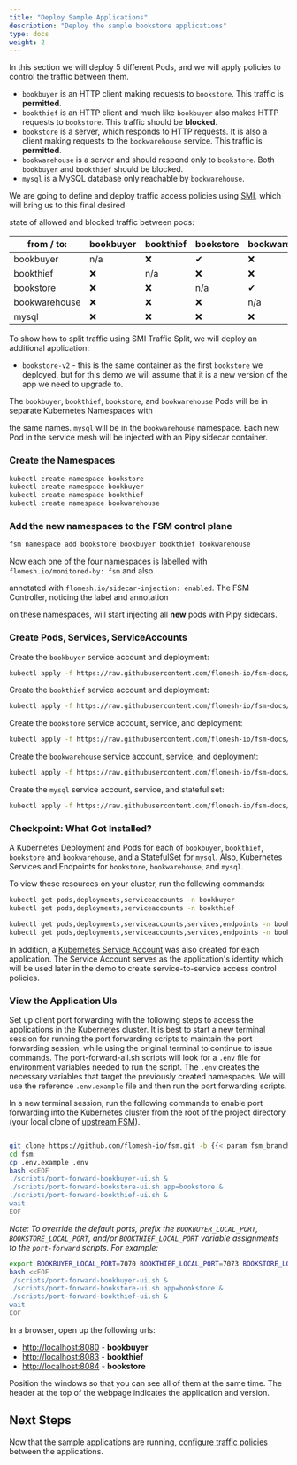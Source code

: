 ```yaml
---
title: "Deploy Sample Applications"
description: "Deploy the sample bookstore applications"
type: docs
weight: 2
---
```


In this section we will deploy 5 different Pods, and we will apply policies to control the traffic between them.

- `bookbuyer` is an HTTP client making requests to `bookstore`. This traffic is **permitted**.
- `bookthief` is an HTTP client and much like `bookbuyer` also makes HTTP requests to `bookstore`. This traffic should be **blocked**.
- `bookstore` is a server, which responds to HTTP requests. It is also a client making requests to the `bookwarehouse` service. This traffic is **permitted**.
- `bookwarehouse` is a server and should respond only to `bookstore`. Both `bookbuyer` and `bookthief` should be blocked.
- `mysql` is a MySQL database only reachable by `bookwarehouse`.

We are going to define and deploy traffic access policies using [SMI](https://smi-spec.io/), which will bring us to this final desired

state of allowed and blocked traffic between pods:

| from  /   to: | bookbuyer | bookthief | bookstore | bookwarehouse | mysql |
| ------------- | --------- | --------- | --------- | ------------- | ----- |
| bookbuyer     | n/a       | ❌         | ✔         | ❌             | ❌     |
| bookthief     | ❌         | n/a       | ❌         | ❌             | ❌     |
| bookstore     | ❌         | ❌         | n/a       | ✔             | ❌     |
| bookwarehouse | ❌         | ❌         | ❌         | n/a           | ✔     |
| mysql         | ❌         | ❌         | ❌         | ❌             | n/a   |

To show how to split traffic using SMI Traffic Split, we will deploy an additional application:

- `bookstore-v2` - this is the same container as the first `bookstore` we deployed, but for this demo we will assume that it is a new version of the app we need to upgrade to.

The `bookbuyer`, `bookthief`, `bookstore`, and `bookwarehouse` Pods will be in separate Kubernetes Namespaces with

the same names. `mysql` will be in the `bookwarehouse` namespace. Each new Pod in the service mesh will be injected with an Pipy sidecar container.

### Create the Namespaces

```bash
kubectl create namespace bookstore
kubectl create namespace bookbuyer
kubectl create namespace bookthief
kubectl create namespace bookwarehouse
```

### Add the new namespaces to the FSM control plane

```bash
fsm namespace add bookstore bookbuyer bookthief bookwarehouse
```

Now each one of the four namespaces is labelled with `flomesh.io/monitored-by: fsm` and also

annotated with `flomesh.io/sidecar-injection: enabled`. The FSM Controller, noticing the label and annotation

on these namespaces, will start injecting all **new** pods with Pipy sidecars.

### Create Pods, Services, ServiceAccounts

Create the `bookbuyer` service account and deployment:

```bash
kubectl apply -f https://raw.githubusercontent.com/flomesh-io/fsm-docs/{{< param fsm_branch >}}/manifests/apps/bookbuyer.yaml
```

Create the `bookthief` service account and deployment:

```bash
kubectl apply -f https://raw.githubusercontent.com/flomesh-io/fsm-docs/{{< param fsm_branch >}}/manifests/apps/bookthief.yaml
```

Create the `bookstore` service account, service, and deployment:

```bash
kubectl apply -f https://raw.githubusercontent.com/flomesh-io/fsm-docs/{{< param fsm_branch >}}/manifests/apps/bookstore.yaml
```

Create the `bookwarehouse` service account, service, and deployment:

```bash
kubectl apply -f https://raw.githubusercontent.com/flomesh-io/fsm-docs/{{< param fsm_branch >}}/manifests/apps/bookwarehouse.yaml
```

Create the `mysql` service account, service, and stateful set:

```bash
kubectl apply -f https://raw.githubusercontent.com/flomesh-io/fsm-docs/{{< param fsm_branch >}}/manifests/apps/mysql.yaml
```

### Checkpoint: What Got Installed?

A Kubernetes Deployment and Pods for each of `bookbuyer`, `bookthief`, `bookstore` and `bookwarehouse`, and a StatefulSet for `mysql`. Also, Kubernetes Services and Endpoints for `bookstore`, `bookwarehouse`, and `mysql`.

To view these resources on your cluster, run the following commands:

```bash
kubectl get pods,deployments,serviceaccounts -n bookbuyer
kubectl get pods,deployments,serviceaccounts -n bookthief

kubectl get pods,deployments,serviceaccounts,services,endpoints -n bookstore
kubectl get pods,deployments,serviceaccounts,services,endpoints -n bookwarehouse
```

In addition, a [Kubernetes Service Account](https://kubernetes.io/docs/tasks/configure-pod-container/configure-service-account/) was also created for each application. The Service Account serves as the application's identity which will be used later in the demo to create service-to-service access control policies.

### View the Application UIs

Set up client port forwarding with the following steps to access the applications in the Kubernetes cluster. It is best to start a new terminal session for running the port forwarding scripts to maintain the port forwarding session, while using the original terminal to continue to issue commands. The port-forward-all.sh scripts will look for a `.env` file for environment variables needed to run the script. The `.env` creates the necessary variables that target the previously created namespaces. We will use the reference `.env.example` file and then run the port forwarding scripts.

In a new terminal session, run the following commands to enable port forwarding into the Kubernetes cluster from the root of the project directory (your local clone of [upstream FSM](https://github.com/flomesh-io/fsm/)).

```bash

git clone https://github.com/flomesh-io/fsm.git -b {{< param fsm_branch >}}
cd fsm
cp .env.example .env
bash <<EOF
./scripts/port-forward-bookbuyer-ui.sh &
./scripts/port-forward-bookstore-ui.sh app=bookstore &
./scripts/port-forward-bookthief-ui.sh &
wait
EOF
```

_Note: To override the default ports, prefix the `BOOKBUYER_LOCAL_PORT`, `BOOKSTORE_LOCAL_PORT`, and/or `BOOKTHIEF_LOCAL_PORT` variable assignments to the `port-forward` scripts. For example:_

```bash
export BOOKBUYER_LOCAL_PORT=7070 BOOKTHIEF_LOCAL_PORT=7073 BOOKSTORE_LOCAL_PORT=7074
bash <<EOF
./scripts/port-forward-bookbuyer-ui.sh &
./scripts/port-forward-bookstore-ui.sh app=bookstore &
./scripts/port-forward-bookthief-ui.sh &
wait
EOF
```

In a browser, open up the following urls:

- [http://localhost:8080](http://localhost:8080) - **bookbuyer**
- [http://localhost:8083](http://localhost:8083) - **bookthief**
- [http://localhost:8084](http://localhost:8084) - **bookstore**

Position the windows so that you can see all of them at the same time. The header at the top of the webpage indicates the application and version.

## Next Steps

Now that the sample applications are running, [configure traffic policies](/getting_started/traffic_policies/) between the applications.
